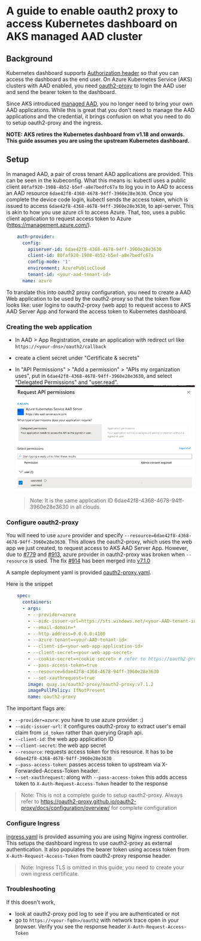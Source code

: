 # A guide to enable oauth2 proxy to access Kubernetes dashboard on AKS managed AAD cluster

## Background

Kubernetes dashboard supports [Authorization header](https://github.com/kubernetes/dashboard/blob/master/docs/user/access-control/README.md#authorization-header) so that you can access the dashboard as the end user. On Azure Kubernetes Service (AKS) clusters with AAD enabled, you need [oauth2-proxy](https://github.com/oauth2-proxy/oauth2-proxy) to login the AAD user and send the bearer token to the dashboard.

Since AKS introduced [managed AAD](https://docs.microsoft.com/en-us/azure/aks/managed-aad), you no longer need to bring your own AAD applications. While this is great that you don't need to manage the AAD applications and the credential, it brings confusion on what you need to do to setup oauth2-proxy and the ingress.

**NOTE: AKS retires the Kubernetes dashboard from v1.18 and onwards. This guide assumes you are using the upstream Kubernetes dashboard.**

## Setup

In managed AAD, a pair of cross tenant AAD applications are provided. This can be seen in the kubeconfig. What this means is: kubectl uses a public client `80faf920-1908-4b52-b5ef-a8e7bedfc67a` to log you in to AAD to access an AAD resource `6dae42f8-4368-4678-94ff-3960e28e3630`. Once you complete the device code login, kubectl sends the access token, which is issued to access `6dae42f8-4368-4678-94ff-3960e28e3630`, to api-server. This is akin to how you use azure cli to access Azure. That, too, uses a public client application to request access token to Azure (https://management.azure.com/).

```yaml
    auth-provider:
      config:
        apiserver-id: 6dae42f8-4368-4678-94ff-3960e28e3630
        client-id: 80faf920-1908-4b52-b5ef-a8e7bedfc67a
        config-mode: '1'
        environment: AzurePublicCloud
        tenant-id: <your-aad-tenant-id>
      name: azure
```

To translate this into oauth2 proxy configuration, you need to create a AAD Web application to be used by the oauth2-proxy so that the token flow looks like: user logins to oauth2-proxy (web app) to request access to AKS AAD Server App and forward the access token to Kubernetes dashboard.

### Creating the web application

* In AAD > App Registration, create an application with redirect url like `https://<your-dns>/oauth2/callback`
* create a client secret under "Certificate & secrets"
* In "API Permissions" > "Add a permission" > "APIs my organization uses", put in `6dae42f8-4368-4678-94ff-3960e28e3630`, and select "Delegated Permissions" and "user.read".
  ![api-permission](.attachments/api-permission.png)

  > Note:
  > It is the same application ID 6dae42f8-4368-4678-94ff-3960e28e3630 in all clouds.

### Configure oauth2-proxy

You will need to use `azure` provider and specify `--resource=6dae42f8-4368-4678-94ff-3960e28e3630`. This allows the oauth2-proxy, which uses the web app we just created, to request access to AKS AAD Server App. However, due to [#779](https://github.com/oauth2-proxy/oauth2-proxy/issues/779) and [#913](https://github.com/oauth2-proxy/oauth2-proxy/issues/913), azure provider in oauth2-proxy was broken when `--resource` is used. The fix [#914](https://github.com/oauth2-proxy/oauth2-proxy/pull/914) has been merged into [v7.1.0](https://github.com/oauth2-proxy/oauth2-proxy/releases/tag/v7.1.0)

A sample deployment yaml is provided [oauth2-proxy.yaml](oauth2-proxy.yaml).

Here is the snippet

```yaml
    spec:
      containers:
      - args:
        - --provider=azure
        - --oidc-issuer-url=https://sts.windows.net/<your-AAD-tenant-id>/
        - --email-domain=*
        - --http-address=0.0.0.0:4180
        - --azure-tenant=<your-AAD-tenant-id>
        - --client-id=<your-web-app-application-id>
        - --client-secret=<your-web-app-secret>
        - --cookie-secret=<cookie secret> # refer to https://oauth2-proxy.github.io/oauth2-proxy/docs/configuration/overview/
        - --pass-access-token=true
        - --resource=6dae42f8-4368-4678-94ff-3960e28e3630
        - --set-xauthrequest=true
        image: quay.io/oauth2-proxy/oauth2-proxy:v7.1.2
        imagePullPolicy: IfNotPresent
        name: oauth2-proxy
```

The important flags are:

* `--provider=azure`: you have to use azure provider. :)
* `--oidc-issuer-url`: it configures oauth2-proxy to extract user's email claim from `id_token` rather than querying Graph api.
* `--client-id`: the web app application ID
* `--client-secret`: the web app secret
* `--resource`: requests access token for this resource. It has to be `6dae42f8-4368-4678-94ff-3960e28e3630`
* `--pass-access-token`: passes access token to upstream via X-Forwarded-Access-Token header.
* `--set-xauthrequest`: along with `--pass-access-token` this adds access token to `X-Auth-Request-Access-Token` header to the response

> Note:
> This is not a complete guide to setup oauth2-proxy.
> Always refer to https://oauth2-proxy.github.io/oauth2-proxy/docs/configuration/overview/ for complete configuration

### Configure Ingress

[ingress.yaml](ingress.yaml) is provided assuming you are using Nginx ingress controller.
This setups the dashboard ingress to use oauth2-proxy as external authentication.
It also populates the bearer token using access token from `X-Auth-Request-Access-Token` from oauth2-proxy response header.

> Note:
> Ingress TLS is omitted in this guide, you need to create your own ingress certificate.

### Troubleshooting

If this doesn't work,

* look at oauth2-proxy pod log to see if you are authenticated or not
* go to `https://<your-fqdn>/oauth2` with network trace open in your browser. Verify you see the response header `X-Auth-Request-Access-Token`
